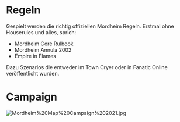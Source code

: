 # Regeln
Gespielt werden die richtig offiziellen Mordheim Regeln. Erstmal ohne Houserules und alles, sprich:  
 - Mordheim Core Rulbook
 - Mordheim Annula 2002
 - Empire in Flames

Dazu Szenarios die entweder im Town Cryer oder in Fanatic Online veröffentlicht wurden.

# Campaign

![Mordheim%20Map%20Campaign%202021.jpg](Mordheim%20Map%20Campaign%202021.jpg.jpg)
